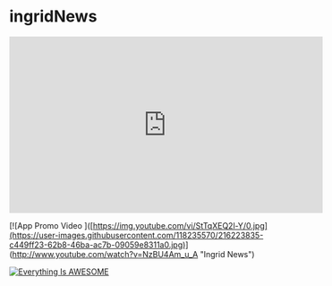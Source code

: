 # ingridNews

<iframe width="560" height="315" src="https://www.youtube.com/embed/NzBU4Am_u_A" frameborder="0" allow="accelerometer; autoplay; encrypted-media; gyroscope; picture-in-picture" allowfullscreen></iframe>

[![App Promo Video ]([https://img.youtube.com/vi/StTqXEQ2l-Y/0.jpg](https://user-images.githubusercontent.com/118235570/216223835-c449ff23-62b8-46ba-ac7b-09059e8311a0.jpg)] (http://www.youtube.com/watch?v=NzBU4Am_u_A "Ingrid News")


[![Everything Is AWESOME](https://user-images.githubusercontent.com/118235570/216223835-c449ff23-62b8-46ba-ac7b-09059e8311a0.jpg)](https://youtu.be/NzBU4Am_u_A "Everything Is AWESOME")






